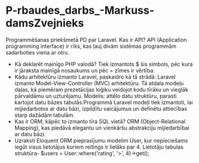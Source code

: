 # P-rbaudes_darbs_-Markuss-damsZvejnieks
Programmēšanas priekšmetā PD par Laravel.
Kas ir API? 
API (Application programming interface) ir rīks, kas ļauj divām sistēmas programmām sadarboties viena ar otru.
- Kā deklarēt mainīgo PHP valodā?
    Tiek izmantots $ šis simbols, pēc kura ir jāraksta mainīgā nosaukums un pēc = zīmes ir vērtība.
- Kādu arhitektūru izmanto Laravel, paskaidro kā tā strādā:
  Laravel izmanto Model-View-Controller (MVC) arhitektūru. Tā atdala modeļu daļas, kā piemēram prezetācijas loģiku veidojot kodu tīrāku un vieglāk pārvaldāmu un uzturējamu. Modelis: attēlo datu struktūru, parasti kartojot datu bāzes tabulās.Programmā Laravel modeļi tiek izmantoti, lai mijiedarbotos ar datu bāzi, izpildītu vaicājumus un definētu attiecības starp dažādām tabulām.
- Kas ir ORM, kāpēc to izmanto tīra SQL vietā?   ORM (Object-Relational Mapping), kas piedāvā elegantu un vienkāršu abstrakciju mijiedarbībai ar datu bāzi.
- Uzraksti Eloquent ORM pieprasījumu modelim User, kur nepieciešams iegūt visus
lietotājus kuriem reitings ir lielāks par 4. Lietotāju tabulas struktūra- $users = User::where('rating', '>', 4)->get();
